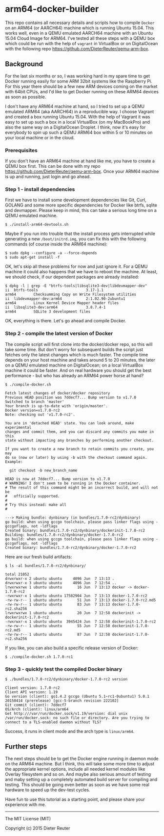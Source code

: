 # arm64-docker-builder

This repo contains all necessary details and scripts how to compile `Docker` 
on an ARM64 (or AARCH64) machine which is running Ubuntu 15.04. This works well, even in a QEMU emulated AARCH64 
machine with an Ubuntu 15.04 Cloud Image for ARM64. I've tested all these steps with a QEMU box which could be 
run with the help of `vagrant` in VirtualBox or on DigitalOcean with the following 
repo https://github.com/DieterReuter/qemu-arm-box.

## Background

For the last six months or so, I was working hard in my spare time to get Docker running easily for some ARM 32bit 
systems like the Raspberry Pi. For this year there should be a few new ARM devices coming on the market with 64bit CPUs, 
and I'd like to get Docker running on these ARM64 devices as soon as possible.

I don't have any ARM64 machine at hand, so I tried to set up a QEMU emulated ARM64 (aka AARCH64) in a reproducible way. 
I choose Vagrant and created a box running Ubuntu 15.04. With the help of Vagrant it was easy to set up such a box in 
a local VirtualBox (on my MacBookPro) and also the same way on a DigitalOcean Droplet. I think, now it's easy for everybody
to spin up such a QEMU ARM64 box within 5 or 10 minutes on your local machine or in the cloud.


### Prerequisites

If you don't have an ARM64 machine at hand like me, you have to create a QEMU box first. This can be done with my repo https://github.com/DieterReuter/qemu-arm-box. Once your ARM64 machine is up and running, just login and go ahead.


### Step 1 - install dependencies

First we have to install some development dependencies like Git, Curl, GOLANG and some more specific dependencies for Docker like btrfs, sqlite and devmapper. Please keep in mind, this can take a serious long time on a QEMU emulated machine.
```
$ ./install-arm64-devtools.sh
```

Maybe if you run into trouble that the install process gets interrupted while generating a new `/boot/initrd.img`, you can fix this with the following commands (of course inside the ARM64 machine):
```
$ sudo dpkg --configure -a --force-depends
$ sudo apt-get install -f
```

OK, let's skip all these problems for now and just ignore it. For a QEMU machine it could also happens that we have to reboot the machine.
At least, we should check, if our dependent packages are already installed:
```
$ dpkg -l | grep -E "btrfs-tools|libsqlite3-dev|libdevmapper-dev"
ii  btrfs-tools                      3.17-1.1                     arm64        Checksumming Copy on Write Filesystem utilities
ii  libdevmapper-dev:arm64           2:1.02.90-2ubuntu1           arm64        Linux Kernel Device Mapper header files
ii  libsqlite3-dev:arm64             3.8.7.4-1                    arm64        SQLite 3 development files
```
OK, everything is there. Let's go ahead and compile Docker.


### Step 2 - compile the latest version of Docker

The compile script will first clone into the docker/docker repo, so this will take some time. But don't worry for subsequent builds the script just fetches only the latest changes which is much faster. The compile time depends on your host machine and takes around 5 to 20 minutes, the later on a QEMU emulated machine on DigitalOcean; on a local VirtualBox machine it could be faster. And on real hardware you should get the best performance - but who has already an ARM64 power horse at hand?
```
$ ./compile-docker.sh

Fetch latest changes of docker/docker repository
Previous HEAD position was 7ddecf7... Bump version to v1.7.0
Switched to branch 'master'
Your branch is up-to-date with 'origin/master'.
Docker version=v1.7.0-rc2
Note: checking out 'v1.7.0-rc2'.

You are in 'detached HEAD' state. You can look around, make experimental
changes and commit them, and you can discard any commits you make in this
state without impacting any branches by performing another checkout.

If you want to create a new branch to retain commits you create, you may
do so (now or later) by using -b with the checkout command again. Example:

  git checkout -b new_branch_name

HEAD is now at 7ddecf7... Bump version to v1.7.0
# WARNING! I don't seem to be running in the Docker container.
# The result of this command might be an incorrect build, and will not be
#   officially supported.
#
# Try this instead: make all
#

---> Making bundle: dynbinary (in bundles/1.7.0-rc2/dynbinary)
go build: when using gccgo toolchain, please pass linker flags using -gccgoflags, not -ldflags
Created binary: bundles/1.7.0-rc2/dynbinary/dockerinit-1.7.0-rc2
Building: bundles/1.7.0-rc2/dynbinary/docker-1.7.0-rc2
go build: when using gccgo toolchain, please pass linker flags using -gccgoflags, not -ldflags
Created binary: bundles/1.7.0-rc2/dynbinary/docker-1.7.0-rc2
```

Here are our fresh build artifacts:
```
$ ls -al bundles/1.7.0-rc2/dynbinary/

total 21052
drwxrwxr-x 2 ubuntu ubuntu     4096 Jun  7 13:13 .
drwxrwxr-x 3 ubuntu ubuntu     4096 Jun  7 12:54 ..
lrwxrwxrwx 1 ubuntu ubuntu       16 Jun  7 13:13 docker -> docker-1.7.0-rc2
-rwxrwxr-x 1 ubuntu ubuntu 17582904 Jun  7 13:13 docker-1.7.0-rc2
-rw-rw-r-- 1 ubuntu ubuntu       51 Jun  7 13:13 docker-1.7.0-rc2.md5
-rw-rw-r-- 1 ubuntu ubuntu       83 Jun  7 13:13 docker-1.7.0-rc2.sha256
lrwxrwxrwx 1 ubuntu ubuntu       20 Jun  7 12:58 dockerinit -> dockerinit-1.7.0-rc2
-rwxrwxr-x 1 ubuntu ubuntu  3945424 Jun  7 12:58 dockerinit-1.7.0-rc2
-rw-rw-r-- 1 ubuntu ubuntu       55 Jun  7 12:58 dockerinit-1.7.0-rc2.md5
-rw-rw-r-- 1 ubuntu ubuntu       87 Jun  7 12:58 dockerinit-1.7.0-rc2.sha256
```

If you like, you can also build a specific release version of Docker:
```
$ ./compile-docker.sh 1.7.0-rc1
```


### Step 3 - quickly test the compiled Docker binary
```
$ ./bundles/1.7.0-rc2/dynbinary/docker-1.7.0-rc2 version

Client version: 1.7.0-rc2
Client API version: 1.19
Go version (client): go1.4.2 gccgo (Ubuntu 5.1~rc1-0ubuntu1) 5.0.1 20150414 (prerelease) [gcc-5-branch revision 222102]
Git commit (client): 7ddecf7
OS/Arch (client): linux/arm64
Get http:///var/run/docker.sock/v1.19/version: dial unix /var/run/docker.sock: no such file or directory. Are you trying to connect to a TLS-enabled daemon without TLS?
```

Success, it runs in client mode and the arch type is `linux/arm64`.


## Further steps

The next steps should be to get the Docker engine running in daemon mode on the ARM64 machine. But I think, this will take some more time to adjust the appropriate kernel options, include all needed kernel modules like Overlay filesystem and so on. And maybe also serious amount of testing and maby setting up a completely automated build server for compiling and testing. This should be going even better as soon as we have some real hardware to speed up the dev-test cycles.

Have fun to use this tutorial as a starting point, and please share your experience with me.

---
The MIT License (MIT)

Copyright (c) 2015 Dieter Reuter
